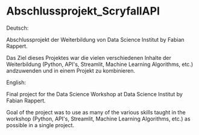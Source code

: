 # Abschlussprojekt_ScryfallAPI

Deutsch:

Abschlussprojekt der Weiterbildung von Data Science Institut by Fabian Rappert. 

Das Ziel dieses Projektes war die vielen verschiedenen Inhalte der Weiterbildung (Python, API's, Streamlit, Machine Learning Algorithms, etc.) andzuwenden und in einem Projekt zu kombinieren.

English:

Final project for the Data Science Workshop at Data Science Institut by Fabian Rappert. 

Goal of the project was to use as many of the various skills taught in the workshop (Python, API's, Streamlit, Machine Learning Algorithms, etc.) as possible in a single project. 
